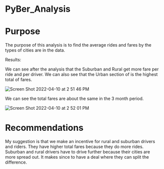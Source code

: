 # PyBer_Analysis

# Purpose 

The purpose of this analysis is to find the average rides and fares by the types of cities are in the data. 


Results:

We can see after the analysis that the Suburban and Rural get more fare per ride and per driver.
We can also see that the Urban section of is the highest total of fares.


![Screen Shot 2022-04-10 at 2 51 46 PM](https://user-images.githubusercontent.com/90650209/162635052-b4567edf-b0a0-4e52-b1cd-0e30f7c00676.png)

We can see the total fares are about the same in the 3 month period.

![Screen Shot 2022-04-10 at 2 52 01 PM](https://user-images.githubusercontent.com/90650209/162635059-e36a7aa6-cbda-4b43-9dc7-3cb3a842d65d.png)

# Recommendations

My suggestion is that we make an incentive for rural and suburban drivers and riders. They have higher total fares because they do more rides. Suburban and rural drivers have to drive further because their cities are more spread out. It makes since to have a deal where they can split the difference. 
